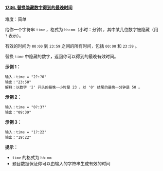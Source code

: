 #### [1736\. 替换隐藏数字得到的最晚时间](https://leetcode.cn/problems/latest-time-by-replacing-hidden-digits/)

难度：简单

给你一个字符串 `time` ，格式为 `hh:mm`（小时：分钟），其中某几位数字被隐藏（用 `?` 表示）。

有效的时间为 `00:00` 到 `23:59` 之间的所有时间，包括 `00:00` 和 `23:59` 。

替换 `time` 中隐藏的数字，返回你可以得到的最晚有效时间。

**示例 1：**

```
输入：time = "2?:?0"
输出："23:50"
解释：以数字 '2' 开头的最晚一小时是 23 ，以 '0' 结尾的最晚一分钟是 50 。
```

**示例 2：**

```
输入：time = "0?:3?"
输出："09:39"
```

**示例 3：**

```
输入：time = "1?:22"
输出："19:22"
```

**提示：**

-   `time` 的格式为 `hh:mm`
-   题目数据保证你可以由输入的字符串生成有效的时间

